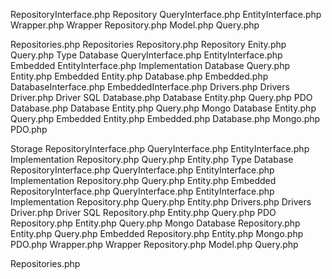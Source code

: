 
RepositoryInterface.php
Repository
    QueryInterface.php
    EntityInterface.php
Wrapper.php
Wrapper
    Repository.php
    Model.php
    Query.php

Repositories.php
    Repositories
        Repository.php
        Repository
            Enity.php
            Query.php
        Type
            Database
                QueryInterface.php
                EntityInterface.php
            Embedded
                EntityInterface.php
            Implementation
                Database
                    Query.php
                    Entity.php
                Embedded
                    Entity.php
                Database.php
                Embedded.php
            DatabaseInterface.php
            EmbeddedInterface.php
Drivers.php
Drivers
    Driver.php
    Driver
        SQL
            Database.php
            Database
                Entity.php
                Query.php
        PDO
            Database.php
            Database
                Entity.php
                Query.php
        Mongo
            Database
                Entity.php
                Query.php
            Embedded
                Entity.php
            Embedded.php
            Database.php
        Mongo.php
        PDO.php
        
        

Storage
    RepositoryInterface.php
    QueryInterface.php
    EntityInterface.php
    Implementation
        Repository.php
        Query.php
        Entity.php
    Type
        Database
            RepositoryInterface.php
            QueryInterface.php
            EntityInterface.php
            Implementation
                Repository.php
                Query.php
                Entity.php
        Embedded
            RepositoryInterface.php
            QueryInterface.php
            EntityInterface.php
            Implementation
                Repository.php
                Query.php
                Entity.php
Drivers.php
Drivers
    Driver.php
    Driver
        SQL
            Repository.php
            Entity.php
            Query.php
        PDO
            Repository.php
            Entity.php
            Query.php
        Mongo
            Database
                Repository.php
                Entity.php
                Query.php
            Embedded
                Repository.php
                Entity.php
        Mongo.php
        PDO.php
Wrapper.php
Wrapper
    Repository.php
    Model.php
    Query.php

Repositories.php

